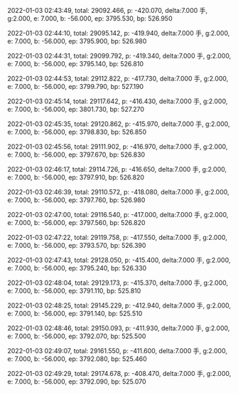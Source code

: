 2022-01-03 02:43:49, total: 29092.466, p: -420.070, delta:7.000 手, g:2.000, e: 7.000, b: -56.000, ep: 3795.530, bp: 526.950

2022-01-03 02:44:10, total: 29095.142, p: -419.940, delta:7.000 手, g:2.000, e: 7.000, b: -56.000, ep: 3795.900, bp: 526.980

2022-01-03 02:44:31, total: 29099.792, p: -419.340, delta:7.000 手, g:2.000, e: 7.000, b: -56.000, ep: 3795.140, bp: 526.810

2022-01-03 02:44:53, total: 29112.822, p: -417.730, delta:7.000 手, g:2.000, e: 7.000, b: -56.000, ep: 3799.790, bp: 527.190

2022-01-03 02:45:14, total: 29117.642, p: -416.430, delta:7.000 手, g:2.000, e: 7.000, b: -56.000, ep: 3801.730, bp: 527.270

2022-01-03 02:45:35, total: 29120.862, p: -415.970, delta:7.000 手, g:2.000, e: 7.000, b: -56.000, ep: 3798.830, bp: 526.850

2022-01-03 02:45:56, total: 29111.902, p: -416.970, delta:7.000 手, g:2.000, e: 7.000, b: -56.000, ep: 3797.670, bp: 526.830

2022-01-03 02:46:17, total: 29114.726, p: -416.650, delta:7.000 手, g:2.000, e: 7.000, b: -56.000, ep: 3797.910, bp: 526.820

2022-01-03 02:46:39, total: 29110.572, p: -418.080, delta:7.000 手, g:2.000, e: 7.000, b: -56.000, ep: 3797.760, bp: 526.980

2022-01-03 02:47:00, total: 29116.540, p: -417.000, delta:7.000 手, g:2.000, e: 7.000, b: -56.000, ep: 3797.560, bp: 526.820

2022-01-03 02:47:22, total: 29119.758, p: -417.550, delta:7.000 手, g:2.000, e: 7.000, b: -56.000, ep: 3793.570, bp: 526.390

2022-01-03 02:47:43, total: 29128.050, p: -415.400, delta:7.000 手, g:2.000, e: 7.000, b: -56.000, ep: 3795.240, bp: 526.330

2022-01-03 02:48:04, total: 29129.173, p: -415.370, delta:7.000 手, g:2.000, e: 7.000, b: -56.000, ep: 3791.110, bp: 525.810

2022-01-03 02:48:25, total: 29145.229, p: -412.940, delta:7.000 手, g:2.000, e: 7.000, b: -56.000, ep: 3791.140, bp: 525.510

2022-01-03 02:48:46, total: 29150.093, p: -411.930, delta:7.000 手, g:2.000, e: 7.000, b: -56.000, ep: 3792.070, bp: 525.500

2022-01-03 02:49:07, total: 29161.550, p: -411.600, delta:7.000 手, g:2.000, e: 7.000, b: -56.000, ep: 3792.080, bp: 525.460

2022-01-03 02:49:29, total: 29174.678, p: -408.470, delta:7.000 手, g:2.000, e: 7.000, b: -56.000, ep: 3792.090, bp: 525.070